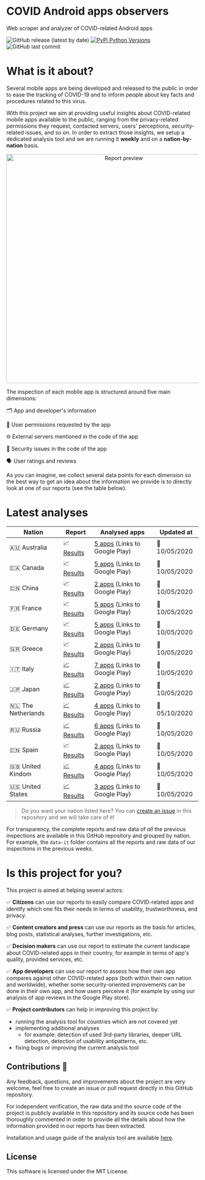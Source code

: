 # COVID Android apps observers
Web scraper and analyzer of COVID-related Android apps

![GitHub release (latest by date)](https://img.shields.io/github/v/release/iivanoo/covid-apps-observer)
[![PyPi Python Versions](https://img.shields.io/pypi/pyversions/yt2mp3.svg)](https://pypi.python.org/pypi/yt2mp3/)
![GitHub last commit](https://img.shields.io/github/last-commit/iivanoo/covid-apps-observer)

# What is it about?
Several mobile apps are being developed and released to the public in order to ease the tracking of COVID-19 and to inform people about key facts and procedures related to this virus.   

With this project we aim at providing useful insights about COVID-related mobile apps available to the public, ranging from the privacy-related permissions they request, contacted servers, users' perceptions, security-related issues, and so on. In order to extract those insights, we setup a dedicated analysis tool and we are running it **weekly** and on a **nation-by-nation** basis. 

<p align="center">
<img src="https://media.giphy.com/media/lOxJZCPqVvVTVH5q2d/giphy.gif" alt="Report preview" width="600"/>
</p>

The inspection of each mobile app is structured around five main dimensions:

:card_index_dividers: App and developer's information

:key: User permissions requested by the app

:globe_with_meridians: External servers mentioned in the code of the app

:closed_lock_with_key: Security issues in the code of the app

:speaking_head: User ratings and reviews

As you can imagine, we collect several data points for each dimension so the best way to get an idea about the information we provide is to directly look at one of our reports (see the table below).  

# Latest analyses

| **Nation** | **Report** | **Analysed apps** | **Updated at** | 
|-------------------------|-------------------------|-------------------------|-------------------------|
:australia: Australia | :chart_with_upwards_trend: [Results](data/data_au/reports/report_2020_5_10.md) | [5 apps](https://play.google.com/store/search?q=covid&c=apps&gl=au) (Links to Google Play) | :calendar: 10/05/2020
:canada: Canada | :chart_with_upwards_trend: [Results](data/data_ca/reports/report_2020_5_10.md) | [5 apps](https://play.google.com/store/search?q=covid&c=apps&gl=ca) (Links to Google Play) | :calendar: 10/05/2020
:cn: China | :chart_with_upwards_trend: [Results](data/data_cn/reports/report_2020_5_10.md) | [2 apps](https://play.google.com/store/search?q=covid&c=apps&gl=cn) (Links to Google Play) | :calendar: 10/05/2020
:fr: France | :chart_with_upwards_trend: [Results](data/data_fr/reports/report_2020_5_10.md) | [5 apps](https://play.google.com/store/search?q=covid&c=apps&gl=fr) (Links to Google Play) | :calendar: 10/05/2020
:de: Germany | :chart_with_upwards_trend: [Results](data/data_de/reports/report_2020_5_10.md) | [5 apps](https://play.google.com/store/search?q=covid&c=apps&gl=de) (Links to Google Play) | :calendar: 10/05/2020
:greece: Greece | :chart_with_upwards_trend: [Results](data/data_gr/reports/report_2020_5_10.md) | [2 apps](https://play.google.com/store/search?q=covid&c=apps&gl=gr) (Links to Google Play) | :calendar: 10/05/2020
:it: Italy | [:chart_with_upwards_trend: Results](data/data_it/reports/report_2020_5_10.md) | [7 apps](https://play.google.com/store/search?q=covid&c=apps&gl=it) (Links to Google Play) | :calendar: 10/05/2020
:jp: Japan | [:chart_with_upwards_trend: Results](data/data_jp/reports/report_2020_5_10.md) | [2 apps](https://play.google.com/store/search?q=covid&c=apps&gl=jp) (Links to Google Play) | :calendar: 10/05/2020
:netherlands: The Netherlands | [:chart_with_upwards_trend: Results](data/data_nl/reports/report_2020_5_10.md) | [4 apps](https://play.google.com/store/search?q=covid&c=apps&gl=nl) (Links to Google Play) | :calendar: 05/10/2020
:ru: Russia | [:chart_with_upwards_trend: Results](data/data_ru/reports/report_2020_5_10.md) | [6 apps](https://play.google.com/store/search?q=covid&c=apps&gl=ru) (Links to Google Play) | :calendar: 10/05/2020
:cn: Spain | :chart_with_upwards_trend: [Results](data/data_es/reports/report_2020_5_10.md) | [2 apps](https://play.google.com/store/search?q=covid&c=apps&gl=es) (Links to Google Play) | :calendar: 10/05/2020
:uk: United Kindom | [:chart_with_upwards_trend: Results](data/data_uk/reports/report_2020_5_10.md) | [4 apps](https://play.google.com/store/search?q=covid&c=apps&gl=uk) (Links to Google Play) | :calendar: 10/05/2020
:us: United States | [:chart_with_upwards_trend: Results](data/data_us/reports/report_2020_5_10.md) | [3 apps](https://play.google.com/store/search?q=covid&c=apps&gl=us) (Links to Google Play) | :calendar: 10/05/2020


> Do you want your nation listed here? You can [create an issue](https://github.com/iivanoo/covid-apps-observer/issues/new) in this repository and we will take care of it!

For transparency, the complete reports and raw data of _all_ the previous inspections are available in this GitHub repository and grouped by nation. For example, the ``data-it`` folder contains all the reports and raw data of our inspections in the previous weeks.

# Is this project for you?

This project is aimed at helping several actors:

:white_check_mark: **Citizens** can use our reports to easily compare COVID-related apps and identify which one fits their needs in terms of usability, trustworthiness, and privacy.

:white_check_mark: **Content creators and press** can use our reports as the basis for articles, blog posts, statistical analyses, further investigations, etc.

:white_check_mark: **Decision makers** can use our report to estimate the current landscape about COVID-related apps in their country, for example in terms of app's quality, provided services, etc.

:white_check_mark: **App developers** can use our report to assess how their own app compares against other COVID-related apps (both within their own nation and worldwide), whether some security-oriented improvements can be done in their own app, and how users perceive it (for example by using our analysis of app reviews in the Google Play store).

:white_check_mark: **Project contributors** can help in improving this project by:
  - running the analysis tool for countries which are not covered yet
  - implementing additional analyses
    * for example: detection of used 3rd-party libraries, deeper URL detection, detection of usability antipatterns, etc.
  - fixing bugs or improving the current analysis tool

## Contributions :rainbow:

Any feedback, questions, and improvements about the project are very welcome, feel free to create an issue or pull request directly in this GitHub repository. 

For independent verification, the raw data and the source code of the project is publicly available in this repository and its source code has been thoroughly commented in order to provide all the details about how the information provided in our reports has been extracted. 

Installation and usage guide of the analysis tool are available [here](code/).

## License

This software is licensed under the MIT License.

